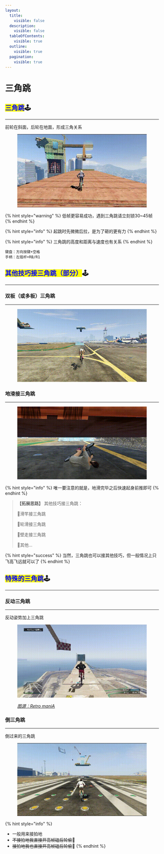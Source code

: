 ```yaml
---
layout:
  title:
    visible: false
  description:
    visible: false
  tableOfContents:
    visible: true
  outline:
    visible: true
  pagination:
    visible: true
---
```


# 三角跳

## <mark style="color:blue;">**三角跳**</mark>🕹️ <a href="#san-jiao-tiao" id="san-jiao-tiao"></a>

***

前轮在斜面，后轮在地面，形成三角关系

<div align="left">

<figure><img src="../.gitbook/assets/image/tutorial/11.low-fps-jumps/2.坡度三角跳.gif" alt=""><figcaption></figcaption></figure>

</div>

{% hint style="warning" %}
低帧更容易成功，遇到三角跳请立刻锁30\~45帧
{% endhint %}

{% hint style="info" %}
起跳时先微微后拉，是为了砸的更有力
{% endhint %}

{% hint style="info" %}
三角跳的高度和距离与速度也有关系
{% endhint %}

```plaintext
键盘：方向按键+空格
手柄：左摇杆+RB/R1
```

## <mark style="color:blue;">**其他技巧接三角跳（部分）**</mark>🕹️ <a href="#qi-ta-ji-qiao-jie-san-jiao-tiao-bu-fen" id="qi-ta-ji-qiao-jie-san-jiao-tiao-bu-fen"></a>

***

### **双板（或多板）三角跳** <a href="#shuang-ban-huo-duo-ban-san-jiao-tiao" id="shuang-ban-huo-duo-ban-san-jiao-tiao"></a>

***

<div align="left">

<figure><img src="../.gitbook/assets/image/tutorial/11.low-fps-jumps/3.双板（或多板）三角跳.gif" alt=""><figcaption></figcaption></figure>

</div>

### **地滑接三角跳** <a href="#di-hua-jie-san-jiao-tiao" id="di-hua-jie-san-jiao-tiao"></a>

***

<div align="left">

<figure><img src="../.gitbook/assets/image/tutorial/11.low-fps-jumps/4.地滑接三角跳.gif" alt=""><figcaption></figcaption></figure>

</div>

{% hint style="info" %}
唯一要注意的就是，地滑完毕之后快速起身前推即可
{% endhint %}

> **【拓展思路】** 其他技巧接三角跳：
>
> 🚩滑竿接三角跳
>
> 🚩轮滑接三角跳
>
> 🚩壁走接三角跳
>
> 🚩其他…

{% hint style="success" %}
当然，三角跳也可以接其他技巧，但一般情况上只飞高飞远就可以了
{% endhint %}

## <mark style="color:blue;">**特殊的三角跳**</mark>🕹️ <a href="#te-shu-de-san-jiao-tiao" id="te-shu-de-san-jiao-tiao"></a>

***

### **反动三角跳** <a href="#fan-dong-san-jiao-tiao" id="fan-dong-san-jiao-tiao"></a>

***

反动姿势加上三角跳

<div align="left">

<figure><img src="../.gitbook/assets/image/tutorial/11.low-fps-jumps/8.反动三角跳.gif" alt=""><figcaption><p><a href="https://www.youtube.com/@R.e.t.r.o.m.a.n.i.A"><em>图源：Retro maniA</em></a></p></figcaption></figure>

</div>

### **倒三角跳** <a href="#dao-san-jiao-tiao" id="dao-san-jiao-tiao"></a>

***

倒过来的三角跳

<div align="left">

<figure><img src="../.gitbook/assets/image/tutorial/11.low-fps-jumps/9.倒三角跳.gif" alt=""><figcaption></figcaption></figure>

</div>

{% hint style="info" %}
* 一般用来接拍地
* ~~不接拍地我直接开高帧磕后轮偷~~🤤
* ~~接拍地我也直接开高帧磕后轮偷~~🥵
{% endhint %}
